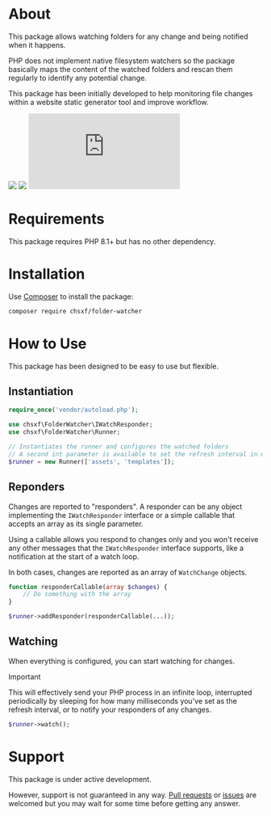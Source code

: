 # About

This package allows watching folders for any change and being notified when it happens.

PHP does not implement native filesystem watchers so the package basically maps the content of the watched folders and rescan them regularly to identify any potential change.

This package has been initially developed to help monitoring file changes within a website static generator tool and improve workflow.

![](https://img.shields.io/badge/php-8.1%2B-7A86B8)
[![](https://img.shields.io/badge/gitmoji-%20😜%20😍-FFDD67.svg)](https://gitmoji.dev/)
![](https://analytics.chsxf.dev/GitHubStats.badge/folder-watcher/README.md)

# Requirements

This package requires PHP 8.1+ but has no other dependency.

# Installation

Use [Composer](https://getcomposer.org/) to install the package:

```sh
composer require chsxf/folder-watcher
```

# How to Use

This package has been designed to be easy to use but flexible.

## Instantiation

```php
require_once('vendor/autoload.php');

use chsxf\FolderWatcher\IWatchResponder;
use chsxf\FolderWatcher\Runner;

// Instantiates the runner and configures the watched folders
// A second int parameter is available to set the refresh interval in milliseconds (set by default at 50 ms)
$runner = new Runner(['assets', 'templates']);
```

## Reponders

Changes are reported to "responders". A responder can be any object implementing the `IWatchResponder` interface or a simple callable that accepts an array as its single parameter.

Using a callable allows you respond to changes only and you won't receive any other messages that the `IWatchResponder` interface supports, like a notification at the start of a watch loop.

In both cases, changes are reported as an array of `WatchChange` objects.

```php
function responderCallable(array $changes) {
    // Do something with the array
}

$runner->addResponder(responderCallable(...));
```

## Watching

When everything is configured, you can start watching for changes.

> [!IMPORTANT]
> This will effectively send your PHP process in an infinite loop, interrupted periodically by sleeping for how many milliseconds you've set as the refresh interval, or to notify your responders of any changes.

```php
$runner->watch();
```

# Support

This package is under active development.

However, support is not guaranteed in any way. [Pull requests](https://github.com/chsxf/folder-watcher/pulls) or [issues](https://github.com/chsxf/folder-watcher/issues) are welcomed but you may wait for some time before getting any answer.
